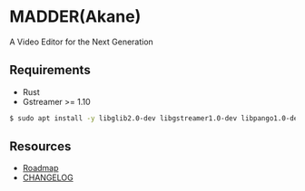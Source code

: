 # MADDER(Akane)

A Video Editor for the Next Generation

## Requirements

- Rust
- Gstreamer >= 1.10

```sh
$ sudo apt install -y libglib2.0-dev libgstreamer1.0-dev libpango1.0-dev libgdk-pixbuf2.0-dev libgstreamer-plugins-bad1.0-dev libgtk-3-dev
```

## Resources

- [Roadmap](https://github.com/myuon/madder/wiki/Roadmap)
- [CHANGELOG](https://github.com/myuon/madder/blob/master/CHANGELOG.md)

